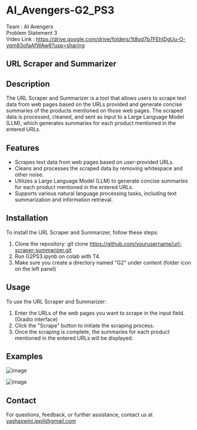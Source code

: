 # AI_Avengers-G2_PS3
Team : AI Avengers <br>
Problem Statement 3
<br>
Video Link : https://drive.google.com/drive/folders/1t8od7b7FEhIDgUu-O-yqm83ofaAfWAw6?usp=sharing

## URL Scraper and Summarizer

## Description

The URL Scraper and Summarizer is a tool that allows users to scrape text data from web pages based on the URLs provided and generate concise summaries of the products mentioned on those web pages. The scraped data is processed, cleaned, and sent as input to a Large Language Model (LLM), which generates summaries for each product mentioned in the entered URLs.

## Features

- Scrapes text data from web pages based on user-provided URLs.
- Cleans and processes the scraped data by removing whitespace and other noise.
- Utilizes a Large Language Model (LLM) to generate concise summaries for each product mentioned in the entered URLs.
- Supports various natural language processing tasks, including text summarization and information retrieval.

## Installation

To install the URL Scraper and Summarizer, follow these steps:

1. Clone the repository: git clone https://github.com/yourusername/url-scraper-summarizer.git
2. Run G2PS3.ipynb on colab with T4.
3. Make sure you create a directory named "G2" under content (folder icon on the left panel)

## Usage

To use the URL Scraper and Summarizer:

1. Enter the URLs of the web pages you want to scrape in the input field. (Gradio interface)
2. Click the "Scrape" button to initiate the scraping process.
3. Once the scraping is complete, the summaries for each product mentioned in the entered URLs will be displayed.

## Examples

![image](https://github.com/YashaswiniIppili/AI_Avengers-G2_PS3/assets/92773216/751fc0e9-0e3e-4db1-b7e3-11793dd303a4)

![image](https://github.com/YashaswiniIppili/AI_Avengers-G2_PS3/assets/92773216/d57cd098-f940-4fe3-ba40-455021659c57)




## Contact

For questions, feedback, or further assistance, contact us at yashaswini.ippili@gmail.com

